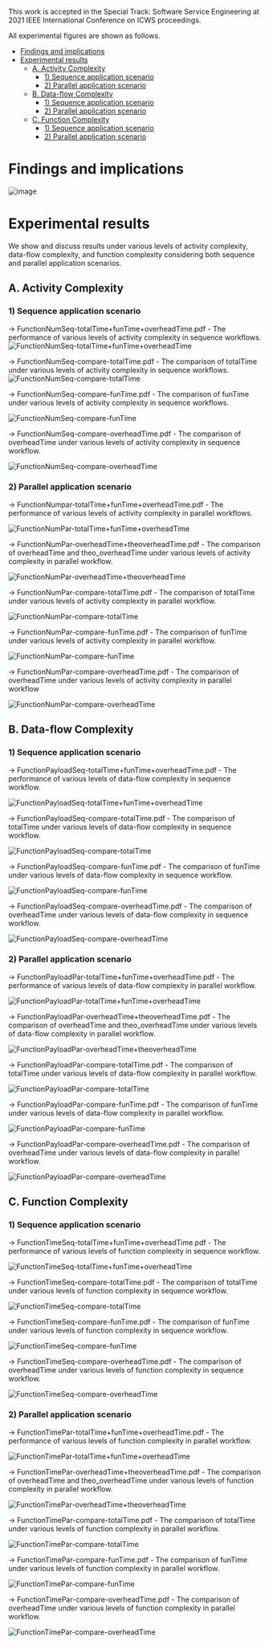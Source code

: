 
This work is accepted in the Special Track: Software Service Engineering at 2021 IEEE International Conference on ICWS proceedings.

All experimental figures are shown as follows.


- [Findings and implications](#findings-and-implications)
- [Experimental results](#experimental-results)
  * [A. Activity Complexity](#a-activity-complexity)
    + [1) Sequence application scenario](#1--sequence-application-scenario)
    + [2) Parallel application scenario](#2--parallel-application-scenario)
  * [B. Data-flow Complexity](#b-data-flow-complexity)
    + [1) Sequence application scenario](#1--sequence-application-scenario-1)
    + [2) Parallel application scenario](#2--parallel-application-scenario-1)
  * [C. Function Complexity](#c-function-complexity)
    + [1) Sequence application scenario](#1--sequence-application-scenario-2)
    + [2) Parallel application scenario](#2--parallel-application-scenario-2)


# Findings and implications

![image](https://user-images.githubusercontent.com/73005808/122500711-dc1a2380-d025-11eb-85c2-961920235a6c.png)


# Experimental results
We show and discuss results under various levels of activity complexity, data-flow complexity, and function complexity considering both sequence and parallel application scenarios.

## A. Activity Complexity
### 1) Sequence application scenario

-> FunctionNumSeq-totalTime+funTime+overheadTime.pdf - The performance of various levels of activity complexity in sequence workflows.
![FunctionNumSeq-totalTime+funTime+overheadTime](https://user-images.githubusercontent.com/51308506/125055783-2731ce80-e0da-11eb-81b0-99e327ba5340.png)

-> FunctionNumSeq-compare-totalTime.pdf - The comparison of totalTime under various levels of activity complexity in sequence workflows.
![FunctionNumSeq-compare-totalTime](https://user-images.githubusercontent.com/51308506/125055930-4df00500-e0da-11eb-9f4e-788809976260.png)

-> FunctionNumSeq-compare-funTime.pdf - The comparison of funTime under various levels of activity complexity in sequence workflows.

![FunctionNumSeq-compare-funTime](https://user-images.githubusercontent.com/51308506/125056329-b343f600-e0da-11eb-8a6a-46ed968aa054.png)

-> FunctionNumSeq-compare-overheadTime.pdf - The comparison of overheadTime under various levels of activity complexity in sequence workflow.

![FunctionNumSeq-compare-overheadTime](https://user-images.githubusercontent.com/51308506/125056746-1df53180-e0db-11eb-9b63-0595f83261eb.png)


### 2) Parallel application scenario

-> FunctionNumpar-totalTime+funTime+overheadTime.pdf - The performance of various levels of activity complexity in parallel workflows.

![FunctionNumPar-totalTime+funTime+overheadTime](https://user-images.githubusercontent.com/51308506/125056902-4715c200-e0db-11eb-897c-e1936ff7f842.png)

-> FunctionNumPar-overheadTime+theoverheadTime.pdf - The comparison of overheadTime and theo_overheadTime under various levels of activity complexity in parallel workflow.

![FunctionNumPar-overheadTime+theoverheadTime](https://user-images.githubusercontent.com/51308506/125057158-8512e600-e0db-11eb-88ce-4d7df2deef57.png)

-> FunctionNumPar-compare-totalTime.pdf - The comparison of totalTime under various levels of activity complexity in parallel workflow.

![FunctionNumPar-compare-totalTime](https://user-images.githubusercontent.com/51308506/125057620-05d1e200-e0dc-11eb-9bca-81a44eee20e2.png)

-> FunctionNumPar-compare-funTime.pdf - The comparison of funTime under various levels of activity complexity in parallel workflow.

![FunctionNumPar-compare-funTime](https://user-images.githubusercontent.com/51308506/125057869-4598c980-e0dc-11eb-975e-7ff5e5ccf8d7.png)

-> FunctionNumPar-compare-overheadTime.pdf - The comparison of overheadTime under various levels of activity complexity in parallel workflow

![FunctionNumPar-compare-overheadTime](https://user-images.githubusercontent.com/51308506/125057890-4a5d7d80-e0dc-11eb-99fe-12f622d32cf7.png)




## B. Data-flow Complexity
### 1) Sequence application scenario

-> FunctionPayloadSeq-totalTime+funTime+overheadTime.pdf - The performance of various levels of data-flow complexity in sequence workflow.

![FunctionPayloadSeq-totalTime+funTime+overheadTime](https://user-images.githubusercontent.com/51308506/125061189-a675d100-e0df-11eb-8ee7-c21865a6a24c.png)


-> FunctionPayloadSeq-compare-totalTime.pdf - The comparison of totalTime under various levels of data-flow complexity in sequence workflow.

![FunctionPayloadSeq-compare-totalTime](https://user-images.githubusercontent.com/51308506/125061223-af66a280-e0df-11eb-9c30-ba6b7b54c652.png)


-> FunctionPayloadSeq-compare-funTime.pdf - The comparison of funTime under various levels of data-flow complexity in sequence workflow.

![FunctionPayloadSeq-compare-funTime](https://user-images.githubusercontent.com/51308506/125061238-b392c000-e0df-11eb-96fa-5cfc8053f6c2.png)



-> FunctionPayloadSeq-compare-overheadTime.pdf - The comparison of overheadTime under various levels of data-flow complexity in sequence workflow.

![FunctionPayloadSeq-compare-overheadTime](https://user-images.githubusercontent.com/51308506/125061261-b8f00a80-e0df-11eb-8c90-17f42a78ab39.png)





### 2) Parallel application scenario

-> FunctionPayloadPar-totalTime+funTime+overheadTime.pdf - The performance of various levels of data-flow complexity in parallel workflow.

![FunctionPayloadPar-totalTime+funTime+overheadTime](https://user-images.githubusercontent.com/51308506/125062267-c5c12e00-e0e0-11eb-98fc-a2d6d0b783b5.png)


-> FunctionPayloadPar-overheadTime+theoverheadTime.pdf - The comparison of overheadTime and theo_overheadTime under various levels of data-flow complexity in parallel workflow.

![FunctionPayloadPar-overheadTime+theoverheadTime](https://user-images.githubusercontent.com/51308506/125062303-cf4a9600-e0e0-11eb-963f-2614e915d060.png)




-> FunctionPayloadPar-compare-totalTime.pdf - The comparison of totalTime under various levels of data-flow complexity in parallel workflow.

![FunctionPayloadPar-compare-totalTime](https://user-images.githubusercontent.com/51308506/125065428-6107d280-e0e4-11eb-89e3-b1cedbe68a81.png)




-> FunctionPayloadPar-compare-funTime.pdf - The comparison of funTime under various levels of data-flow complexity in parallel workflow.

![FunctionPayloadPar-compare-funTime](https://user-images.githubusercontent.com/51308506/125062346-dd98b200-e0e0-11eb-99a6-5de04cdd77be.png)



-> FunctionPayloadPar-compare-overheadTime.pdf - The comparison of overheadTime under various levels of data-flow complexity in parallel workflow.

![FunctionPayloadPar-compare-overheadTime](https://user-images.githubusercontent.com/51308506/125062357-dffb0c00-e0e0-11eb-8f13-224b5f8a9351.png)



## C. Function Complexity

### 1) Sequence application scenario

-> FunctionTimeSeq-totalTime+funTime+overheadTime.pdf - The performance of various levels of function complexity in sequence workflow.

![FunctionTimeSeq-totalTime+funTime+overheadTime](https://user-images.githubusercontent.com/51308506/125065024-e343c700-e0e3-11eb-92cc-8bc95b5a9fb0.png)

-> FunctionTimeSeq-compare-totalTime.pdf - The comparison of totalTime under various levels of function complexity in sequence workflow.

![FunctionTimeSeq-compare-totalTime](https://user-images.githubusercontent.com/51308506/125065030-e8a11180-e0e3-11eb-9ab1-5fcd92a2aebc.png)



-> FunctionTimeSeq-compare-funTime.pdf - The comparison of funTime under various levels of function complexity in sequence workflow.

![FunctionTimeSeq-compare-funTime](https://user-images.githubusercontent.com/51308506/125065047-ed65c580-e0e3-11eb-93d1-05f550a6f334.png)



-> FunctionTimeSeq-compare-overheadTime.pdf - The comparison of overheadTime under various levels of function complexity in sequence workflow.


![FunctionTimeSeq-compare-overheadTime](https://user-images.githubusercontent.com/51308506/125065063-f22a7980-e0e3-11eb-826b-d2e436d447ab.png)



### 2) Parallel application scenario

-> FunctionTimePar-totalTime+funTime+overheadTime.pdf - The performance of various levels of function complexity in parallel workflow.


![FunctionTimePar-totalTime+funTime+overheadTime](https://user-images.githubusercontent.com/51308506/125065090-fce50e80-e0e3-11eb-8a6d-f44acbb41389.png)



-> FunctionTimePar-overheadTime+theoverheadTime.pdf - The comparison of overheadTime and theo_overheadTime under various levels of function complexity in parallel workflow.

![FunctionTimePar-overheadTime+theoverheadTime](https://user-images.githubusercontent.com/51308506/125065227-29008f80-e0e4-11eb-8c3c-b991d3c9d0e8.png)




-> FunctionTimePar-compare-totalTime.pdf - The comparison of totalTime under various levels of function complexity in parallel workflow.

![FunctionTimePar-compare-totalTime](https://user-images.githubusercontent.com/51308506/125065238-2d2cad00-e0e4-11eb-9e29-bf5c340ded40.png)


-> FunctionTimePar-compare-funTime.pdf - The comparison of funTime under various levels of function complexity in parallel workflow.


![FunctionTimePar-compare-funTime](https://user-images.githubusercontent.com/51308506/125065257-3158ca80-e0e4-11eb-82eb-a7201133af29.png)


-> FunctionTimePar-compare-overheadTime.pdf - The comparison of overheadTime under various levels of function complexity in parallel workflow.

![FunctionTimePar-compare-overheadTime](https://user-images.githubusercontent.com/51308506/125065271-3584e800-e0e4-11eb-88d3-bb8386fb4063.png)



